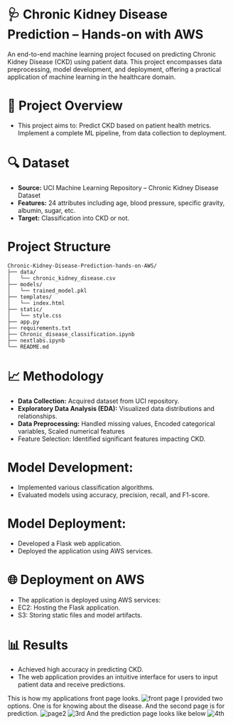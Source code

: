 # 🩺 Chronic Kidney Disease Prediction – Hands-on with AWS

An end-to-end machine learning project focused on predicting Chronic Kidney Disease (CKD) using patient data. This project encompasses data preprocessing, model development, and deployment, offering a practical application of machine learning in the healthcare domain.

# 📌 Project Overview

* This project aims to: Predict CKD based on patient health metrics. Implement a complete ML pipeline, from data collection to deployment.
  
# 🔍 Dataset

* **Source:** UCI Machine Learning Repository – Chronic Kidney Disease Dataset
* **Features:** 24 attributes including age, blood pressure, specific gravity, albumin, sugar, etc.
* **Target:** Classification into CKD or not.

# Project Structure
```
Chronic-Kidney-Disease-Prediction-hands-on-AWS/
├── data/
│   └── chronic_kidney_disease.csv
├── models/
│   └── trained_model.pkl
├── templates/
│   └── index.html
├── static/
│   └── style.css
├── app.py
├── requirements.txt
├── Chronic_disease_classification.ipynb
├── nextlabs.ipynb
└── README.md
```
# 📈 Methodology

* **Data Collection:** Acquired dataset from UCI repository.
* **Exploratory Data Analysis (EDA):** Visualized data distributions and relationships.
* **Data Preprocessing:** Handled missing values, Encoded categorical variables, Scaled numerical features
* Feature Selection: Identified significant features impacting CKD.

# Model Development:

* Implemented various classification algorithms.
* Evaluated models using accuracy, precision, recall, and F1-score.

# Model Deployment:

* Developed a Flask web application.
* Deployed the application using AWS services.

 # 🌐 Deployment on AWS

* The application is deployed using AWS services:
* EC2: Hosting the Flask application.
* S3: Storing static files and model artifacts.

# 📊 Results

* Achieved high accuracy in predicting CKD.
* The web application provides an intuitive interface for users to input patient data and receive predictions.

This is how my applications front page looks.
![front page](https://user-images.githubusercontent.com/93076299/172834454-ef1941b2-d635-48dc-8c96-4e721dfbe79b.PNG)
I provided two options. One is for knowing about the disease. 
And the second page is for prediction.
![page2](https://user-images.githubusercontent.com/93076299/172834715-05d378b6-8734-4d74-b148-f215f0e6474b.PNG)
![3rd](https://user-images.githubusercontent.com/93076299/172834754-d506310b-22a3-42e0-bdcc-fd2acbe52639.PNG)
And the prediction page looks like below
![4th](https://user-images.githubusercontent.com/93076299/172834851-f7243209-f802-4b96-b3ad-047d64b294c9.PNG)
